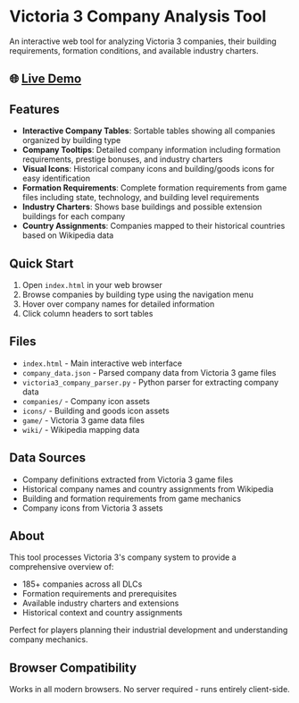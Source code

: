 # Victoria 3 Company Analysis Tool

An interactive web tool for analyzing Victoria 3 companies, their building requirements, formation conditions, and available industry charters.

## 🌐 [Live Demo](https://alcaras.github.io/v3co/)

## Features

- **Interactive Company Tables**: Sortable tables showing all companies organized by building type
- **Company Tooltips**: Detailed company information including formation requirements, prestige bonuses, and industry charters
- **Visual Icons**: Historical company icons and building/goods icons for easy identification
- **Formation Requirements**: Complete formation requirements from game files including state, technology, and building level requirements
- **Industry Charters**: Shows base buildings and possible extension buildings for each company
- **Country Assignments**: Companies mapped to their historical countries based on Wikipedia data

## Quick Start

1. Open `index.html` in your web browser
2. Browse companies by building type using the navigation menu
3. Hover over company names for detailed information
4. Click column headers to sort tables

## Files

- `index.html` - Main interactive web interface
- `company_data.json` - Parsed company data from Victoria 3 game files
- `victoria3_company_parser.py` - Python parser for extracting company data
- `companies/` - Company icon assets
- `icons/` - Building and goods icon assets
- `game/` - Victoria 3 game data files
- `wiki/` - Wikipedia mapping data

## Data Sources

- Company definitions extracted from Victoria 3 game files
- Historical company names and country assignments from Wikipedia
- Building and formation requirements from game mechanics
- Company icons from Victoria 3 assets

## About

This tool processes Victoria 3's company system to provide a comprehensive overview of:
- 185+ companies across all DLCs
- Formation requirements and prerequisites  
- Available industry charters and extensions
- Historical context and country assignments

Perfect for players planning their industrial development and understanding company mechanics.

## Browser Compatibility

Works in all modern browsers. No server required - runs entirely client-side.